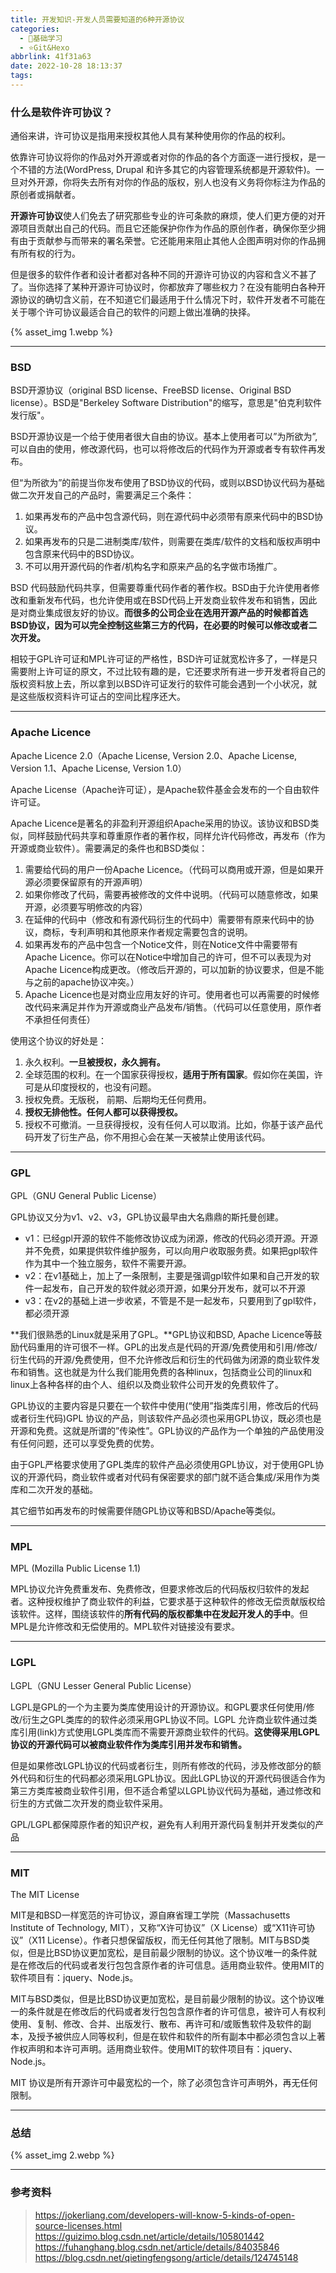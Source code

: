 ```yaml
---
title: 开发知识-开发人员需要知道的6种开源协议
categories:
  - 🌙基础学习
  - ⭐Git&Hexo
abbrlink: 41f31a63
date: 2022-10-28 18:13:37
tags:
---
```


### 什么是软件许可协议？

通俗来讲，许可协议是指用来授权其他人具有某种使用你的作品的权利。

依靠许可协议将你的作品对外开源或者对你的作品的各个方面逐一进行授权，是一个不错的方法(WordPress, Drupal 和许多其它的内容管理系统都是开源软件)。一旦对外开源，你将失去所有对你的作品的版权，别人也没有义务将你标注为作品的原创者或捐献者。

**开源许可协议**使人们免去了研究那些专业的许可条款的麻烦，使人们更方便的对开源项目贡献出自己的代码。而且它还能保护你作为作品的原创作者，确保你至少拥有由于贡献参与而带来的署名荣誉。它还能用来阻止其他人企图声明对你的作品拥有所有权的行为。

但是很多的软件作者和设计者都对各种不同的开源许可协议的内容和含义不甚了了。当你选择了某种开源许可协议时，你都放弃了哪些权力？在没有能明白各种开源协议的确切含义前，在不知道它们最适用于什么情况下时，软件开发者不可能在关于哪个许可协议最适合自己的软件的问题上做出准确的抉择。

{% asset_img 1.webp %}

<!--more-->

***

### BSD

BSD开源协议（original BSD license、FreeBSD license、Original BSD license）。BSD是"Berkeley Software Distribution"的缩写，意思是"伯克利软件发行版"。

BSD开源协议是一个给于使用者很大自由的协议。基本上使用者可以”为所欲为”,可以自由的使用，修改源代码，也可以将修改后的代码作为开源或者专有软件再发布。

但“为所欲为”的前提当你发布使用了BSD协议的代码，或则以BSD协议代码为基础做二次开发自己的产品时，需要满足三个条件：
1. 如果再发布的产品中包含源代码，则在源代码中必须带有原来代码中的BSD协议。
2. 如果再发布的只是二进制类库/软件，则需要在类库/软件的文档和版权声明中包含原来代码中的BSD协议。
3. 不可以用开源代码的作者/机构名字和原来产品的名字做市场推广。

BSD 代码鼓励代码共享，但需要尊重代码作者的著作权。BSD由于允许使用者修改和重新发布代码，也允许使用或在BSD代码上开发商业软件发布和销售，因此是对商业集成很友好的协议。**而很多的公司企业在选用开源产品的时候都首选BSD协议，因为可以完全控制这些第三方的代码，在必要的时候可以修改或者二次开发。**

相较于GPL许可证和MPL许可证的严格性，BSD许可证就宽松许多了，一样是只需要附上许可证的原文，不过比较有趣的是，它还要求所有进一步开发者将自己的版权资料放上去，所以拿到以BSD许可证发行的软件可能会遇到一个小状况，就是这些版权资料许可证占的空间比程序还大。

***

### Apache Licence

Apache Licence 2.0（Apache License, Version 2.0、Apache License, Version 1.1、Apache License, Version 1.0）

Apache License（Apache许可证），是Apache软件基金会发布的一个自由软件许可证。

Apache Licence是著名的非盈利开源组织Apache采用的协议。该协议和BSD类似，同样鼓励代码共享和尊重原作者的著作权，同样允许代码修改，再发布（作为开源或商业软件）。需要满足的条件也和BSD类似：
1. 需要给代码的用户一份Apache Licence。（代码可以商用或开源，但是如果开源必须要保留原有的开源声明）
2. 如果你修改了代码，需要再被修改的文件中说明。（代码可以随意修改，如果开源，必须要写明修改的内容）
3. 在延伸的代码中（修改和有源代码衍生的代码中）需要带有原来代码中的协议，商标，专利声明和其他原来作者规定需要包含的说明。
4. 如果再发布的产品中包含一个Notice文件，则在Notice文件中需要带有Apache Licence。你可以在Notice中增加自己的许可，但不可以表现为对Apache Licence构成更改。（修改后开源的，可以加新的协议要求，但是不能与之前的apache协议冲突。）
5. Apache Licence也是对商业应用友好的许可。使用者也可以再需要的时候修改代码来满足并作为开源或商业产品发布/销售。（代码可以任意使用，原作者不承担任何责任）

使用这个协议的好处是：
1. 永久权利。**一旦被授权，永久拥有。**
2. 全球范围的权利。在一个国家获得授权，**适用于所有国家**。假如你在美国，许可是从印度授权的，也没有问题。
3. 授权免费。无版税， 前期、后期均无任何费用。
4. **授权无排他性。任何人都可以获得授权。**
5. 授权不可撤消。一旦获得授权，没有任何人可以取消。比如，你基于该产品代码开发了衍生产品，你不用担心会在某一天被禁止使用该代码。

***

### GPL

GPL（GNU General Public License）

GPL协议又分为v1、v2、v3，GPL协议最早由大名鼎鼎的斯托曼创建。
- v1：已经gpl开源的软件不能修改协议成为闭源，修改的代码必须开源。开源并不免费，如果提供软件维护服务，可以向用户收取服务费。如果把gpl软件作为其中一个独立服务，软件不需要开源。
- v2：在v1基础上，加上了一条限制，主要是强调gpl软件如果和自己开发的软件一起发布，自己开发的软件就必须开源，如果分开发布，就可以不开源
- v3：在v2的基础上进一步收紧，不管是不是一起发布，只要用到了gpl软件，都必须开源

**我们很熟悉的Linux就是采用了GPL。**GPL协议和BSD, Apache Licence等鼓励代码重用的许可很不一样。GPL的出发点是代码的开源/免费使用和引用/修改/衍生代码的开源/免费使用，但不允许修改后和衍生的代码做为闭源的商业软件发布和销售。这也就是为什么我们能用免费的各种linux，包括商业公司的linux和linux上各种各样的由个人、组织以及商业软件公司开发的免费软件了。

GPL协议的主要内容是只要在一个软件中使用(“使用”指类库引用，修改后的代码或者衍生代码)GPL 协议的产品，则该软件产品必须也采用GPL协议，既必须也是开源和免费。这就是所谓的”传染性”。GPL协议的产品作为一个单独的产品使用没有任何问题，还可以享受免费的优势。

由于GPL严格要求使用了GPL类库的软件产品必须使用GPL协议，对于使用GPL协议的开源代码，商业软件或者对代码有保密要求的部门就不适合集成/采用作为类库和二次开发的基础。

其它细节如再发布的时候需要伴随GPL协议等和BSD/Apache等类似。

***

### MPL

MPL (Mozilla Public License 1.1)

MPL协议允许免费重发布、免费修改，但要求修改后的代码版权归软件的发起者。这种授权维护了商业软件的利益，它要求基于这种软件的修改无偿贡献版权给该软件。这样，围绕该软件的**所有代码的版权都集中在发起开发人的手中**。但MPL是允许修改和无偿使用的。MPL软件对链接没有要求。

***

### LGPL

LGPL（GNU Lesser General Public License）

LGPL是GPL的一个为主要为类库使用设计的开源协议。和GPL要求任何使用/修改/衍生之GPL类库的的软件必须采用GPL协议不同。LGPL 允许商业软件通过类库引用(link)方式使用LGPL类库而不需要开源商业软件的代码。**这使得采用LGPL协议的开源代码可以被商业软件作为类库引用并发布和销售。**

但是如果修改LGPL协议的代码或者衍生，则所有修改的代码，涉及修改部分的额外代码和衍生的代码都必须采用LGPL协议。因此LGPL协议的开源代码很适合作为第三方类库被商业软件引用，但不适合希望以LGPL协议代码为基础，通过修改和衍生的方式做二次开发的商业软件采用。

GPL/LGPL都保障原作者的知识产权，避免有人利用开源代码复制并开发类似的产品

***

### MIT

The MIT License

MIT是和BSD一样宽范的许可协议，源自麻省理工学院（Massachusetts Institute of Technology, MIT），又称“X许可协议”（X License）或“X11许可协议”（X11 License）。作者只想保留版权，而无任何其他了限制。MIT与BSD类似，但是比BSD协议更加宽松，是目前最少限制的协议。这个协议唯一的条件就是在修改后的代码或者发行包包含原作者的许可信息。适用商业软件。使用MIT的软件项目有：jquery、Node.js。

MIT与BSD类似，但是比BSD协议更加宽松，是目前最少限制的协议。这个协议唯一的条件就是在修改后的代码或者发行包包含原作者的许可信息，被许可人有权利使用、复制、修改、合并、出版发行、散布、再许可和/或贩售软件及软件的副本，及授予被供应人同等权利，但是在软件和软件的所有副本中都必须包含以上著作权声明和本许可声明。适用商业软件。使用MIT的软件项目有：jquery、Node.js。

MIT 协议是所有开源许可中最宽松的一个，除了必须包含许可声明外，再无任何限制。

***

### 总结

{% asset_img 2.webp %}

***

### 参考资料

> <https://jokerliang.com/developers-will-know-5-kinds-of-open-source-licenses.html>
> <https://guizimo.blog.csdn.net/article/details/105801442>
> <https://fuhanghang.blog.csdn.net/article/details/84035846>
> <https://blog.csdn.net/qietingfengsong/article/details/124745148>
